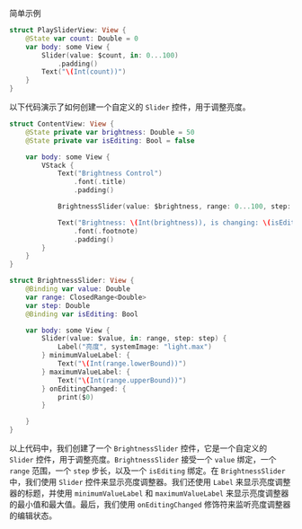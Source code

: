 
简单示例

```swift
struct PlaySliderView: View {
    @State var count: Double = 0
    var body: some View {
        Slider(value: $count, in: 0...100)
            .padding()
        Text("\(Int(count))")
    }
}
```

以下代码演示了如何创建一个自定义的 `Slider` 控件，用于调整亮度。

```swift
struct ContentView: View {
    @State private var brightness: Double = 50
    @State private var isEditing: Bool = false

    var body: some View {
        VStack {
            Text("Brightness Control")
                .font(.title)
                .padding()

            BrightnessSlider(value: $brightness, range: 0...100, step: 5, isEditing: $isEditing)

            Text("Brightness: \(Int(brightness)), is changing: \(isEditing)")
                .font(.footnote)
                .padding()
        }
    }
}

struct BrightnessSlider: View {
    @Binding var value: Double
    var range: ClosedRange<Double>
    var step: Double
    @Binding var isEditing: Bool

    var body: some View {
        Slider(value: $value, in: range, step: step) {
            Label("亮度", systemImage: "light.max")
        } minimumValueLabel: {
            Text("\(Int(range.lowerBound))")
        } maximumValueLabel: {
            Text("\(Int(range.upperBound))")
        } onEditingChanged: {
            print($0)
        }

    }
}
```

以上代码中，我们创建了一个 `BrightnessSlider` 控件，它是一个自定义的 `Slider` 控件，用于调整亮度。`BrightnessSlider` 接受一个 `value` 绑定，一个 `range` 范围，一个 `step` 步长，以及一个 `isEditing` 绑定。在 `BrightnessSlider` 中，我们使用 `Slider` 控件来显示亮度调整器。我们还使用 `Label` 来显示亮度调整器的标题，并使用 `minimumValueLabel` 和 `maximumValueLabel` 来显示亮度调整器的最小值和最大值。最后，我们使用 `onEditingChanged` 修饰符来监听亮度调整器的编辑状态。